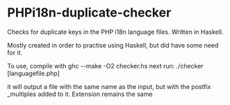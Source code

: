 # PHPi18n-duplicate-checker
Checks for duplicate keys in the PHP i18n language files. Written in Haskell. 

Mostly created in order to practise using Haskell, but did have some need for it. 

To use, compile with ghc --make -O2 checker.hs
next run: ./checker [languagefile.php]

it will output a file with the same name as the input, but with the postfix _multiples added to it. Extension remains the same